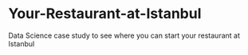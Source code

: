# Your-Restaurant-at-Istanbul
Data Science case study to see where you can start your restaurant at Istanbul
